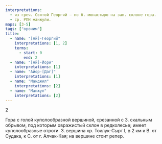 ```yaml
---
interpretations:
  - из греч. Святой Георгий – по б. монастырю на зап. склоне горы.
  - ср. РПН манжули.
maps: [З-5]
tags: ["ороним"]
title:
  - name: "[Ай]-Георгий"
    interpretations: [1, 2]
    terms:
      - start: 0
        end: 2
  - name: "[Ай]-Йори"
    interpretations: [1]
  - name: "Айор-[Даг]"
    interpretations: [1]
  - name: "Манджил"
    interpretations: [2]
  - name: "Манжул"
    interpretations: [2]
---
```


2

Гора с голой куполообразной вершиной, срезанной с З. скальным обрывом, под
которым овражистый склон в редколесье; имеет куполообразные отроги. З. вершина
хр. Токлук-Сырт I, в 2 км к В. от Судака, к С. от г. Алчак-Кая; на вершине стоит
репер.
